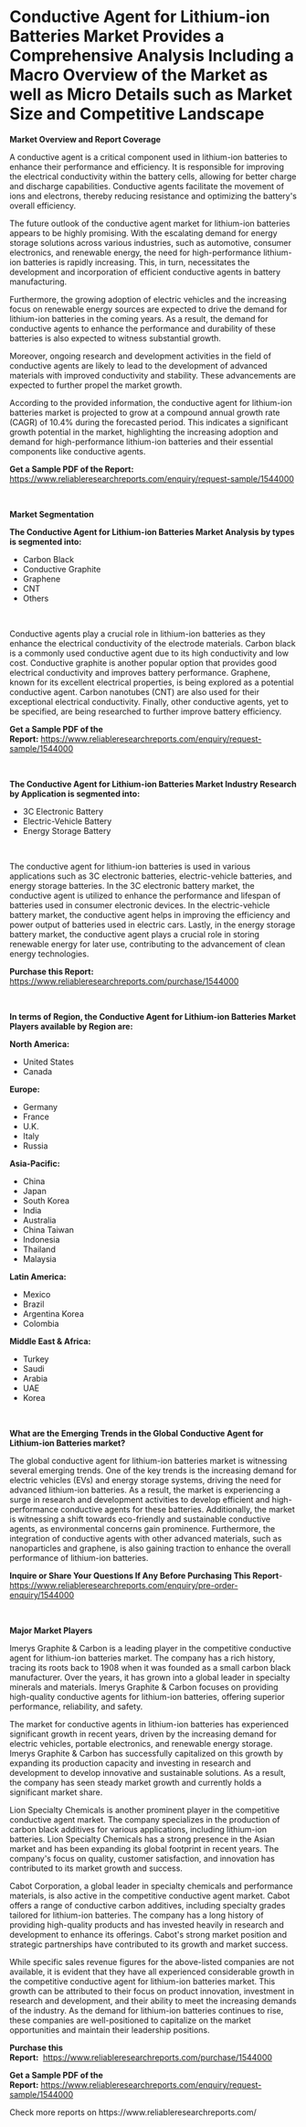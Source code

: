 <p><h1>Conductive Agent for Lithium-ion Batteries Market Provides a Comprehensive Analysis Including a Macro Overview of the Market as well as Micro Details such as Market Size and Competitive Landscape</h1></p><p><strong>Market Overview and Report Coverage</strong></p>
<p><p>A conductive agent is a critical component used in lithium-ion batteries to enhance their performance and efficiency. It is responsible for improving the electrical conductivity within the battery cells, allowing for better charge and discharge capabilities. Conductive agents facilitate the movement of ions and electrons, thereby reducing resistance and optimizing the battery's overall efficiency.</p><p>The future outlook of the conductive agent market for lithium-ion batteries appears to be highly promising. With the escalating demand for energy storage solutions across various industries, such as automotive, consumer electronics, and renewable energy, the need for high-performance lithium-ion batteries is rapidly increasing. This, in turn, necessitates the development and incorporation of efficient conductive agents in battery manufacturing.</p><p>Furthermore, the growing adoption of electric vehicles and the increasing focus on renewable energy sources are expected to drive the demand for lithium-ion batteries in the coming years. As a result, the demand for conductive agents to enhance the performance and durability of these batteries is also expected to witness substantial growth.</p><p>Moreover, ongoing research and development activities in the field of conductive agents are likely to lead to the development of advanced materials with improved conductivity and stability. These advancements are expected to further propel the market growth.</p><p>According to the provided information, the conductive agent for lithium-ion batteries market is projected to grow at a compound annual growth rate (CAGR) of 10.4% during the forecasted period. This indicates a significant growth potential in the market, highlighting the increasing adoption and demand for high-performance lithium-ion batteries and their essential components like conductive agents.</p></p>
<p><strong>Get a Sample PDF of the Report:</strong> <a href="https://www.reliableresearchreports.com/enquiry/request-sample/1544000">https://www.reliableresearchreports.com/enquiry/request-sample/1544000</a></p>
<p>&nbsp;</p>
<p><strong>Market Segmentation</strong></p>
<p><strong>The Conductive Agent for Lithium-ion Batteries Market Analysis by types is segmented into:</strong></p>
<p><ul><li>Carbon Black</li><li>Conductive Graphite</li><li>Graphene</li><li>CNT</li><li>Others</li></ul></p>
<p>&nbsp;</p>
<p><p>Conductive agents play a crucial role in lithium-ion batteries as they enhance the electrical conductivity of the electrode materials. Carbon black is a commonly used conductive agent due to its high conductivity and low cost. Conductive graphite is another popular option that provides good electrical conductivity and improves battery performance. Graphene, known for its excellent electrical properties, is being explored as a potential conductive agent. Carbon nanotubes (CNT) are also used for their exceptional electrical conductivity. Finally, other conductive agents, yet to be specified, are being researched to further improve battery efficiency.</p></p>
<p><strong>Get a Sample PDF of the Report:</strong>&nbsp;<a href="https://www.reliableresearchreports.com/enquiry/request-sample/1544000">https://www.reliableresearchreports.com/enquiry/request-sample/1544000</a></p>
<p>&nbsp;</p>
<p><strong>The Conductive Agent for Lithium-ion Batteries Market Industry Research by Application is segmented into:</strong></p>
<p><ul><li>3C Electronic Battery</li><li>Electric-Vehicle Battery</li><li>Energy Storage Battery</li></ul></p>
<p>&nbsp;</p>
<p><p>The conductive agent for lithium-ion batteries is used in various applications such as 3C electronic batteries, electric-vehicle batteries, and energy storage batteries. In the 3C electronic battery market, the conductive agent is utilized to enhance the performance and lifespan of batteries used in consumer electronic devices. In the electric-vehicle battery market, the conductive agent helps in improving the efficiency and power output of batteries used in electric cars. Lastly, in the energy storage battery market, the conductive agent plays a crucial role in storing renewable energy for later use, contributing to the advancement of clean energy technologies.</p></p>
<p><strong>Purchase this Report:</strong>&nbsp; <a href="https://www.reliableresearchreports.com/purchase/1544000">https://www.reliableresearchreports.com/purchase/1544000</a></p>
<p>&nbsp;</p>
<p><strong>In terms of Region, the Conductive Agent for Lithium-ion Batteries Market Players available by Region are:</strong></p>
<p>
    <p> <strong> North America: </strong>
        <ul>
            <li>United States</li>
            <li>Canada</li>
        </ul>
        </p> 
    <p> <strong> Europe: </strong>
        <ul>
            <li>Germany</li>
            <li>France</li>
            <li>U.K.</li>
            <li>Italy</li>
            <li>Russia</li>
        </ul>
        </p> 
    <p> <strong> Asia-Pacific: </strong>
        <ul>
            <li>China</li>
            <li>Japan</li>
            <li>South Korea</li>
            <li>India</li>
            <li>Australia</li>
            <li>China Taiwan</li>
            <li>Indonesia</li>
            <li>Thailand</li>
            <li>Malaysia</li>
        </ul>
        </p> 
    <p> <strong> Latin America: </strong>
        <ul>
            <li>Mexico</li>
            <li>Brazil</li>
            <li>Argentina Korea</li>
            <li>Colombia</li>
        </ul>
        </p> 
    <p> <strong> Middle East & Africa: </strong>
        <ul>
            <li>Turkey</li>
            <li>Saudi</li>
            <li>Arabia</li>
            <li>UAE</li>
            <li>Korea</li>
        </ul>
    </p>
    </p>
<p>&nbsp;</p>
<p><strong>What are the Emerging Trends in the Global Conductive Agent for Lithium-ion Batteries market?</strong></p>
<p><p>The global conductive agent for lithium-ion batteries market is witnessing several emerging trends. One of the key trends is the increasing demand for electric vehicles (EVs) and energy storage systems, driving the need for advanced lithium-ion batteries. As a result, the market is experiencing a surge in research and development activities to develop efficient and high-performance conductive agents for these batteries. Additionally, the market is witnessing a shift towards eco-friendly and sustainable conductive agents, as environmental concerns gain prominence. Furthermore, the integration of conductive agents with other advanced materials, such as nanoparticles and graphene, is also gaining traction to enhance the overall performance of lithium-ion batteries.</p></p>
<p><strong>Inquire or Share Your Questions If Any Before Purchasing This Report</strong>- <a href="https://www.reliableresearchreports.com/enquiry/pre-order-enquiry/1544000">https://www.reliableresearchreports.com/enquiry/pre-order-enquiry/1544000</a></p>
<p>&nbsp;</p>
<p><strong>Major Market Players</strong></p>
<p><p>Imerys Graphite & Carbon is a leading player in the competitive conductive agent for lithium-ion batteries market. The company has a rich history, tracing its roots back to 1908 when it was founded as a small carbon black manufacturer. Over the years, it has grown into a global leader in specialty minerals and materials. Imerys Graphite & Carbon focuses on providing high-quality conductive agents for lithium-ion batteries, offering superior performance, reliability, and safety.</p><p>The market for conductive agents in lithium-ion batteries has experienced significant growth in recent years, driven by the increasing demand for electric vehicles, portable electronics, and renewable energy storage. Imerys Graphite & Carbon has successfully capitalized on this growth by expanding its production capacity and investing in research and development to develop innovative and sustainable solutions. As a result, the company has seen steady market growth and currently holds a significant market share.</p><p>Lion Specialty Chemicals is another prominent player in the competitive conductive agent market. The company specializes in the production of carbon black additives for various applications, including lithium-ion batteries. Lion Specialty Chemicals has a strong presence in the Asian market and has been expanding its global footprint in recent years. The company's focus on quality, customer satisfaction, and innovation has contributed to its market growth and success.</p><p>Cabot Corporation, a global leader in specialty chemicals and performance materials, is also active in the competitive conductive agent market. Cabot offers a range of conductive carbon additives, including specialty grades tailored for lithium-ion batteries. The company has a long history of providing high-quality products and has invested heavily in research and development to enhance its offerings. Cabot's strong market position and strategic partnerships have contributed to its growth and market success.</p><p>While specific sales revenue figures for the above-listed companies are not available, it is evident that they have all experienced considerable growth in the competitive conductive agent for lithium-ion batteries market. This growth can be attributed to their focus on product innovation, investment in research and development, and their ability to meet the increasing demands of the industry. As the demand for lithium-ion batteries continues to rise, these companies are well-positioned to capitalize on the market opportunities and maintain their leadership positions.</p></p>
<p><strong>Purchase this Report:</strong>&nbsp;&nbsp;<a href="https://www.reliableresearchreports.com/purchase/1544000">https://www.reliableresearchreports.com/purchase/1544000</a></p>
<p></p>
<p><strong>Get a Sample PDF of the Report:</strong>&nbsp;<a href="https://www.reliableresearchreports.com/enquiry/request-sample/1544000">https://www.reliableresearchreports.com/enquiry/request-sample/1544000</a></p>
<p>Check more reports on https://www.reliableresearchreports.com/</p>